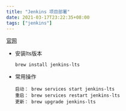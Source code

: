 ```yaml
---
title: "Jenkins 项目部署"
date: 2021-03-17T23:22:35+08:00
tags: ["jenkins"]
---
```



[官网](https://www.jenkins.io/)

* 安装lts版本
    ```
    brew install jenkins-lts
    ```

* 常用操作
    ```
    启动： brew services start jenkins-lts
    重启： brew services restart jenkins-lts
    更新： brew upgrade jenkins-lts
    ```